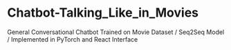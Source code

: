 # Chatbot-Talking_Like_in_Movies
General Conversational Chatbot Trained on Movie Dataset / Seq2Seq Model / Implemented in PyTorch and React Interface


